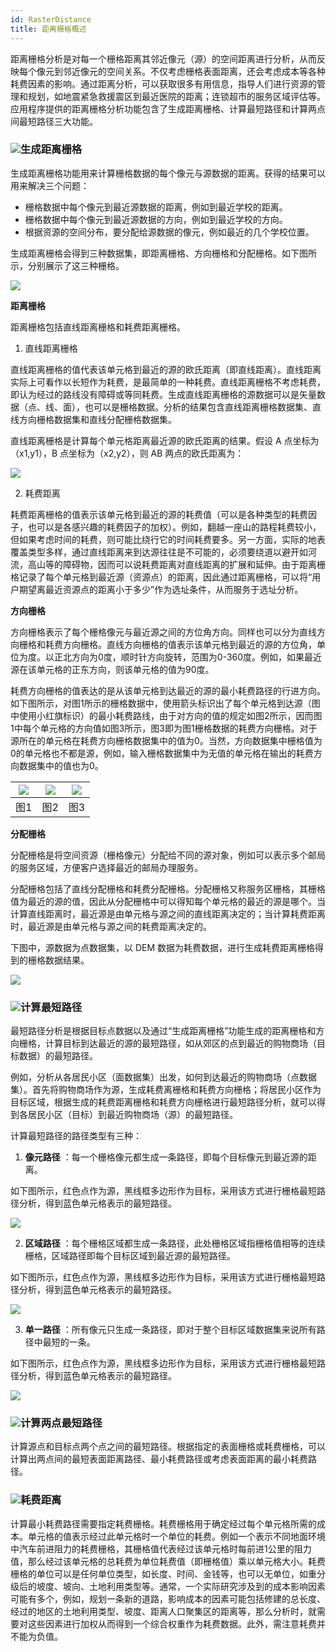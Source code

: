 ```yaml
---
id: RasterDistance
title: 距离栅格概述
---
```

距离栅格分析是对每一个栅格距离其邻近像元（源）的空间距离进行分析，从而反映每个像元到邻近像元的空间关系。不仅考虑栅格表面距离，还会考虑成本等各种耗费因素的影响。通过距离分析，可以获取很多有用信息，指导人们进行资源的管理和规划，如地震紧急救援震区到最近医院的距离；连锁超市的服务区域评估等。应用程序提供的距离栅格分析功能包含了生成距离栅格、计算最短路径和计算两点间最短路径三大功能。

### ![](../../../img/read.gif)生成距离栅格

生成距离栅格功能用来计算栅格数据的每个像元与源数据的距离。获得的结果可以用来解决三个问题：

* 栅格数据中每个像元到最近源数据的距离，例如到最近学校的距离。
* 栅格数据中每个像元到最近源数据的方向，例如到最近学校的方向。
* 根据资源的空间分布，要分配给源数据的像元，例如最近的几个学校位置。

生成距离栅格会得到三种数据集，即距离栅格、方向栅格和分配栅格。如下图所示，分别展示了这三种栅格。

![](img/createdis.png)  

**距离栅格**

距离栅格包括直线距离栅格和耗费距离栅格。

1. 直线距离栅格 

直线距离栅格的值代表该单元格到最近的源的欧氏距离（即直线距离）。直线距离实际上可看作以长短作为耗费，是最简单的一种耗费。直线距离栅格不考虑耗费，即认为经过的路线没有障碍或等同耗费。生成直线距离栅格的源数据可以是矢量数据（点、线、面），也可以是栅格数据。分析的结果包含直线距离栅格数据集、直线方向栅格数据集和直线分配栅格数据集。

直线距离栅格是计算每个单元格距离最近源的欧氏距离的结果。假设 A 点坐标为（x1,y1），B 点坐标为（x2,y2），则 AB 两点的欧氏距离为：

![](img/Diatanceformula.png)  

2. 耗费距离 

耗费距离栅格的值表示该单元格到最近的源的耗费值（可以是各种类型的耗费因子，也可以是各感兴趣的耗费因子的加权）。例如，翻越一座山的路程耗费较小，但如果考虑时间的耗费，则可能比绕行它的时间耗费要多。另一方面，实际的地表覆盖类型多样，通过直线距离来到达源往往是不可能的，必须要绕道以避开如河流，高山等的障碍物，因而可以说耗费距离对直线距离的扩展和延伸。由于距离栅格记录了每个单元格到最近源（资源点）的距离，因此通过距离栅格，可以将“用户期望离最近资源点的距离小于多少”作为选址条件，从而服务于选址分析。

**方向栅格**

方向栅格表示了每个栅格像元与最近源之间的方位角方向。同样也可以分为直线方向栅格和耗费方向栅格。直线方向栅格的值表示该单元格到最近的源的方位角，单位为度。以正北方向为0度，顺时针方向旋转，范围为0-360度。例如，如果最近源在该单元格的正东方向，则该单元格的值为90度。

耗费方向栅格的值表达的是从该单元格到达最近的源的最小耗费路径的行进方向。如下图所示，对图1所示的栅格数据中，使用箭头标识出了每个单元格到达源（图中使用小红旗标识）的最小耗费路线，由于对方向的值的规定如图2所示，因而图1中每个单元格的方向值如图3所示，图3即为图1栅格数据的耗费方向栅格。对于源所在的单元格在耗费方向栅格数据集中的值为0。当然，方向数据集中栅格值为0的单元格也不都是源，例如，输入栅格数据集中为无值的单元格在输出的耗费方向数据集中的值也为0。

![](img/distance1.png) | ![](img/distance2.png) | ![](img/distance3.png)  
---|---|---  
图1 | 图2 | 图3  

**分配栅格**

分配栅格是将空间资源（栅格像元）分配给不同的源对象，例如可以表示多个邮局的服务区域，方便客户选择最近的邮局办理服务。

分配栅格包括了直线分配栅格和耗费分配栅格。分配栅格又称服务区栅格，其栅格值为最近的源的值，因此从分配栅格中可以得知每个单元格的最近的源是哪个。当计算直线距离时，最近源是由单元格与源之间的直线距离决定的；当计算耗费距离时，最近源是由单元格与源之间的耗费距离决定的。

下图中，源数据为点数据集，以 DEM 数据为耗费数据，进行生成耗费距离栅格得到的栅格数据结果。

![](img/createcostdis.png)  


### ![](../../../img/read.gif)计算最短路径

最短路径分析是根据目标点数据以及通过“生成距离栅格”功能生成的距离栅格和方向栅格，计算目标到达最近的源的最短路径，如从郊区的点到最近的购物商场（目标数据）的最短路径。

例如，分析从各居民小区（面数据集）出发，如何到达最近的购物商场（点数据集）。首先将购物商场作为源，生成耗费离栅格和耗费方向栅格；将居民小区作为目标区域，根据生成的耗费距离栅格和耗费方向栅格进行最短路径分析，就可以得到各居民小区（目标）到最近购物商场（源）的最短路径。

计算最短路径的路径类型有三种：

1. **像元路径** ：每一个栅格像元都生成一条路径，即每个目标像元到最近源的距离。 

如下图所示，红色点作为源，黑线框多边形作为目标，采用该方式进行栅格最短路径分析，得到蓝色单元格表示的最短路径。

![](img/CellType.png)  


2. **区域路径** ：每个栅格区域都生成一条路径，此处栅格区域指栅格值相等的连续栅格，区域路径即每个目标区域到最近源的最短路径。 

如下图所示，红色点作为源，黑线框多边形作为目标，采用该方式进行栅格最短路径分析，得到蓝色单元格表示的最短路径。

![](img/ZoneType.png)  


3. **单一路径** ：所有像元只生成一条路径，即对于整个目标区域数据集来说所有路径中最短的一条。 

如下图所示，红色点作为源，黑线框多边形作为目标，采用该方式进行栅格最短路径分析，得到蓝色单元格表示的最短路径。

![](img/AllType.png)  


### ![](../../../img/read.gif)计算两点最短路径

计算源点和目标点两个点之间的最短路径。根据指定的表面栅格或耗费栅格，可以计算出两点间的最短表面距离路径、最小耗费路径或考虑表面距离的最小耗费路径。

### ![](../../../img/read.gif)耗费距离

计算最小耗费路径需要指定耗费栅格。耗费栅格用于确定经过每个单元格所需的成本。单元格的值表示经过此单元格时一个单位的耗费。例如一个表示不同地面环境中汽车前进阻力的耗费栅格，其栅格值代表经过该单元格时每前进1公里的阻力值，那么经过该单元格的总耗费为单位耗费值（即栅格值）乘以单元格大小。耗费栅格的单位可以是任何单位类型，如长度、时间、金钱等，也可以无单位，如重分级后的坡度、坡向、土地利用类型等。通常，一个实际研究涉及到的成本影响因素可能有多个，例如，规划一条新的道路，影响成本的因素可能包括修建的总长度、经过的地区的土地利用类型、坡度、距离人口聚集区的距离等，那么分析时，就需要对这些因素进行加权从而得到一个综合权重作为耗费数据。此外，需注意耗费并不能为负值。
